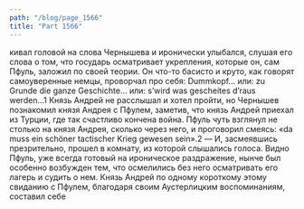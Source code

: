 ```yaml
---
path: "/blog/page_1566"
title: "Part 1566"
---
```


кивал головой на слова Чернышева и иронически улыбался, слушая его слова о том, что государь осматривает укрепления, которые он, сам Пфуль, заложил по своей теории. Он что-то басисто и круто, как говорят самоуверенные немцы, проворчал про себя: Dummkopf... или: zu Grunde die ganze Geschichte... или: s’wird was gescheites d’raus werden...1 Князь Андрей не расслышал и хотел пройти, но Чернышев познакомил князя Андрея с Пфулем, заметив, что князь Андрей приехал из Турции, где так счастливо кончена война. Пфуль чуть взглянул не столько на князя Андрея, сколько через него, и проговорил смеясь: «da muss ein schöner tactischer Krieg gewesen sein».2 — И, засмеявшись презрительно, прошел в комнату, из которой слышались голоса.
Видно Пфуль, уже всегда готовый на ироническое раздражение, нынче был особенно возбужден тем, что осмелились без него осматривать его лагерь и судить о нем. Князь Андрей по одному короткому этому свиданию с Пфулем, благодаря своим Аустерлицким воспоминаниям, составил себе
